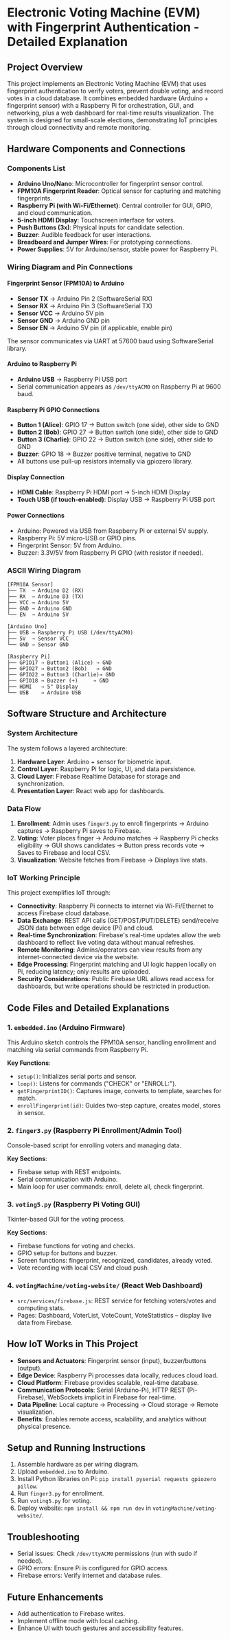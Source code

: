 # Electronic Voting Machine (EVM) with Fingerprint Authentication - Detailed Explanation

## Project Overview
This project implements an Electronic Voting Machine (EVM) that uses fingerprint authentication to verify voters, prevent double voting, and record votes in a cloud database. It combines embedded hardware (Arduino + fingerprint sensor) with a Raspberry Pi for orchestration, GUI, and networking, plus a web dashboard for real-time results visualization. The system is designed for small-scale elections, demonstrating IoT principles through cloud connectivity and remote monitoring.

## Hardware Components and Connections

### Components List
- **Arduino Uno/Nano**: Microcontroller for fingerprint sensor control.
- **FPM10A Fingerprint Reader**: Optical sensor for capturing and matching fingerprints.
- **Raspberry Pi (with Wi-Fi/Ethernet)**: Central controller for GUI, GPIO, and cloud communication.
- **5-inch HDMI Display**: Touchscreen interface for voters.
- **Push Buttons (3x)**: Physical inputs for candidate selection.
- **Buzzer**: Audible feedback for user interactions.
- **Breadboard and Jumper Wires**: For prototyping connections.
- **Power Supplies**: 5V for Arduino/sensor, stable power for Raspberry Pi.

### Wiring Diagram and Pin Connections

#### Fingerprint Sensor (FPM10A) to Arduino
- **Sensor TX** → Arduino Pin 2 (SoftwareSerial RX)
- **Sensor RX** → Arduino Pin 3 (SoftwareSerial TX)
- **Sensor VCC** → Arduino 5V pin
- **Sensor GND** → Arduino GND pin
- **Sensor EN** → Arduino 5V pin (if applicable, enable pin)

The sensor communicates via UART at 57600 baud using SoftwareSerial library.

#### Arduino to Raspberry Pi
- **Arduino USB** → Raspberry Pi USB port
- Serial communication appears as `/dev/ttyACM0` on Raspberry Pi at 9600 baud.

#### Raspberry Pi GPIO Connections
- **Button 1 (Alice)**: GPIO 17 → Button switch (one side), other side to GND
- **Button 2 (Bob)**: GPIO 27 → Button switch (one side), other side to GND
- **Button 3 (Charlie)**: GPIO 22 → Button switch (one side), other side to GND
- **Buzzer**: GPIO 18 → Buzzer positive terminal, negative to GND
- All buttons use pull-up resistors internally via gpiozero library.

#### Display Connection
- **HDMI Cable**: Raspberry Pi HDMI port → 5-inch HDMI Display
- **Touch USB (if touch-enabled)**: Display USB → Raspberry Pi USB port

#### Power Connections
- Arduino: Powered via USB from Raspberry Pi or external 5V supply.
- Raspberry Pi: 5V micro-USB or GPIO pins.
- Fingerprint Sensor: 5V from Arduino.
- Buzzer: 3.3V/5V from Raspberry Pi GPIO (with resistor if needed).

### ASCII Wiring Diagram
```
[FPM10A Sensor]
├── TX  → Arduino D2 (RX)
├── RX  → Arduino D3 (TX)
├── VCC → Arduino 5V
├── GND → Arduino GND
└── EN  → Arduino 5V

[Arduino Uno]
├── USB → Raspberry Pi USB (/dev/ttyACM0)
├── 5V  → Sensor VCC
└── GND → Sensor GND

[Raspberry Pi]
├── GPIO17 → Button1 (Alice) → GND
├── GPIO27 → Button2 (Bob)   → GND
├── GPIO22 → Button3 (Charlie)→ GND
├── GPIO18 → Buzzer (+)     → GND
├── HDMI   → 5" Display
└── USB    → Arduino USB
```

## Software Structure and Architecture

### System Architecture
The system follows a layered architecture:
1. **Hardware Layer**: Arduino + sensor for biometric input.
2. **Control Layer**: Raspberry Pi for logic, UI, and data persistence.
3. **Cloud Layer**: Firebase Realtime Database for storage and synchronization.
4. **Presentation Layer**: React web app for dashboards.

### Data Flow
1. **Enrollment**: Admin uses `finger3.py` to enroll fingerprints → Arduino captures → Raspberry Pi saves to Firebase.
2. **Voting**: Voter places finger → Arduino matches → Raspberry Pi checks eligibility → GUI shows candidates → Button press records vote → Saves to Firebase and local CSV.
3. **Visualization**: Website fetches from Firebase → Displays live stats.

### IoT Working Principle
This project exemplifies IoT through:
- **Connectivity**: Raspberry Pi connects to internet via Wi-Fi/Ethernet to access Firebase cloud database.
- **Data Exchange**: REST API calls (GET/POST/PUT/DELETE) send/receive JSON data between edge device (Pi) and cloud.
- **Real-time Synchronization**: Firebase's real-time updates allow the web dashboard to reflect live voting data without manual refreshes.
- **Remote Monitoring**: Admins/operators can view results from any internet-connected device via the website.
- **Edge Processing**: Fingerprint matching and UI logic happen locally on Pi, reducing latency; only results are uploaded.
- **Security Considerations**: Public Firebase URL allows read access for dashboards, but write operations should be restricted in production.

## Code Files and Detailed Explanations

### 1. `embedded.ino` (Arduino Firmware)
This Arduino sketch controls the FPM10A sensor, handling enrollment and matching via serial commands from Raspberry Pi.

**Key Functions**:
- `setup()`: Initializes serial ports and sensor.
- `loop()`: Listens for commands ("CHECK" or "ENROLL:<id>").
- `getFingerprintID()`: Captures image, converts to template, searches for match.
- `enrollFingerprint(id)`: Guides two-step capture, creates model, stores in sensor.

### 2. `finger3.py` (Raspberry Pi Enrollment/Admin Tool)
Console-based script for enrolling voters and managing data.

**Key Sections**:
- Firebase setup with REST endpoints.
- Serial communication with Arduino.
- Main loop for user commands: enroll, delete all, check fingerprint.

### 3. `voting5.py` (Raspberry Pi Voting GUI)
Tkinter-based GUI for the voting process.

**Key Sections**:
- Firebase functions for voting and checks.
- GPIO setup for buttons and buzzer.
- Screen functions: fingerprint, recognized, candidates, already voted.
- Vote recording with local CSV and cloud push.

### 4. `votingMachine/voting-website/` (React Web Dashboard)
- `src/services/firebase.js`: REST service for fetching voters/votes and computing stats.
- Pages: Dashboard, VoterList, VoteCount, VoteStatistics – display live data from Firebase.

## How IoT Works in This Project
- **Sensors and Actuators**: Fingerprint sensor (input), buzzer/buttons (output).
- **Edge Device**: Raspberry Pi processes data locally, reduces cloud load.
- **Cloud Platform**: Firebase provides scalable, real-time database.
- **Communication Protocols**: Serial (Arduino-Pi), HTTP REST (Pi-Firebase), WebSockets implicit in Firebase for real-time.
- **Data Pipeline**: Local capture → Processing → Cloud storage → Remote visualization.
- **Benefits**: Enables remote access, scalability, and analytics without physical presence.

## Setup and Running Instructions
1. Assemble hardware as per wiring diagram.
2. Upload `embedded.ino` to Arduino.
3. Install Python libraries on Pi: `pip install pyserial requests gpiozero pillow`.
4. Run `finger3.py` for enrollment.
5. Run `voting5.py` for voting.
6. Deploy website: `npm install && npm run dev` in `votingMachine/voting-website/`.

## Troubleshooting
- Serial issues: Check `/dev/ttyACM0` permissions (run with sudo if needed).
- GPIO errors: Ensure Pi is configured for GPIO access.
- Firebase errors: Verify internet and database rules.

## Future Enhancements
- Add authentication to Firebase writes.
- Implement offline mode with local caching.
- Enhance UI with touch gestures and accessibility features.